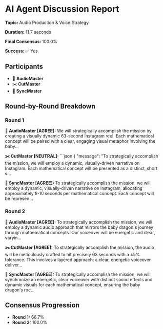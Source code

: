 # AI Agent Discussion Report

**Topic:** Audio Production & Voice Strategy

**Duration:** 11.7 seconds

**Final Consensus:** 100.0%

**Success:** ✅ Yes

## Participants

- 🎵 **AudioMaster**
- ✂️ **CutMaster**
- 🎯 **SyncMaster**

## Round-by-Round Breakdown

### Round 1

**🎵 AudioMaster [AGREE]:** We will strategically accomplish the mission by creating a visually dynamic 63-second Instagram reel. Each mathematical concept will be paired with a clear, engaging visual metaphor involving the baby...

**✂️ CutMaster [NEUTRAL]:** ```json
{
    "message": "To strategically accomplish the mission, we will employ a dynamic, visually-driven narrative on Instagram.  Each mathematical concept will be presented as a distinct, short s...

**🎯 SyncMaster [AGREE]:** To strategically accomplish the mission, we will employ a dynamic, visually-driven narrative on Instagram, allocating approximately 8-10 seconds per mathematical concept. Each concept will be represen...

### Round 2

**🎵 AudioMaster [AGREE]:** To strategically accomplish the mission, we will employ a dynamic audio approach that mirrors the baby dragon's journey through mathematical concepts. Our voiceover will be energetic and clear, varyin...

**✂️ CutMaster [AGREE]:** To strategically accomplish the mission, the audio will be meticulously crafted to hit precisely 63 seconds with a ±5% tolerance. This involves a layered approach: a clear, energetic voiceover deliver...

**🎯 SyncMaster [AGREE]:** To strategically accomplish the mission, we will synchronize an energetic, clear voiceover with distinct sound effects and dynamic visuals for each mathematical concept, ensuring the baby dragon's roc...

## Consensus Progression

- **Round 1:** 66.7%
- **Round 2:** 100.0%
